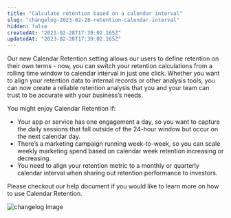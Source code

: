 ```yaml
---
title: "Calculate retention based on a calendar interval"
slug: "changelog-2023-02-28-retention-calendar-interval"
hidden: false
createdAt: "2023-02-28T17:39:02.165Z"
updatedAt: "2023-02-28T17:39:02.165Z"
---
```


Our new Calendar Retention setting allows our users to define retention on their own terms - now, you can switch your retention calculations from a rolling time window to calendar interval in just one click. Whether you want to align your retention data to internal records or other analysis tools, you can now create a reliable retention analysis that you and your team can trust to be accurate with your business’s needs.

You might enjoy Calendar Retention if:

- Your app or service has one engagement a day, so you want to capture the daily sessions that fall outside of the 24-hour window but occur on the next calendar day.
- There’s a marketing campaign running week-to-week, so you can scale weekly marketing spend based on calendar week retention increasing or decreasing.
- You need to align your retention metric to a monthly or quarterly calendar interval when sharing out retention performance to investors.

Please checkout our help document if you would like to learn more on how to use Calendar Retention.

![changelog Image](https://raw.githubusercontent.com/mixpanel/docs/main/public/changelog/changelog-2023-02-28-retention-calendar-interval.png)
